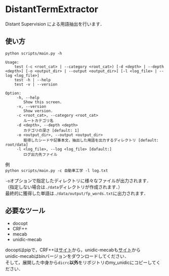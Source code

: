 # DistantTermExtractor
Distant Supervision による用語抽出を行います．

## 使い方
`python scripts/main.py -h`  
```
Usage:
    test (-c <root_cat> | --category <root_cat>) [-d <depth> | --depth <depth>] [-o <output_dir> | --output <output_dir>] [-l <log_file> | --log <log_file>]
    test -h | --help
    test -v | --version

Option:
     -h, --help
        Show this screen.
     -v, --version
        Show version.
     -c <root_cat>, --category <root_cat>
        ルートカテゴリ名
     -d <depth>, --depth <depth>
        カテゴリの深さ [default: 1]
     -o <output_dir>, --output <output_dir>
        取得したシードや記事本文，抽出した用語を出力するディレクトリ [default: root/data]
     -l <log_file>, --log <log_file> [dafault:]
        ログ出力先ファイル
```


例  
`python scripts/main.py -c 自動車工学 -l log.txt`  


`-o`オプションで指定したディレクトリに様々なファイルが出力されます．  
（指定しない場合は`./data`ディレクトリが作成されます．）  
最終的に獲得した単語は`./data/output/fp_words.txt`に出力されます．  

## 必要なツール
* docopt
* CRF++ 
* mecab
* unidic-mecab

docoptはpipで，CRF++は[サイト][CRF++]から，unidic-mecabも[サイト][unidic]から  
unidic-mecabはbinバージョンをダウンロードしてください．  
そして，展開した中身から`dicrc`**以外**をリポジトリのmy_unidicにコピーしてください．  

[CRF++]: http://taku910.github.io/crfpp/
[unidic]: http://sourceforge.jp/projects/unidic/

